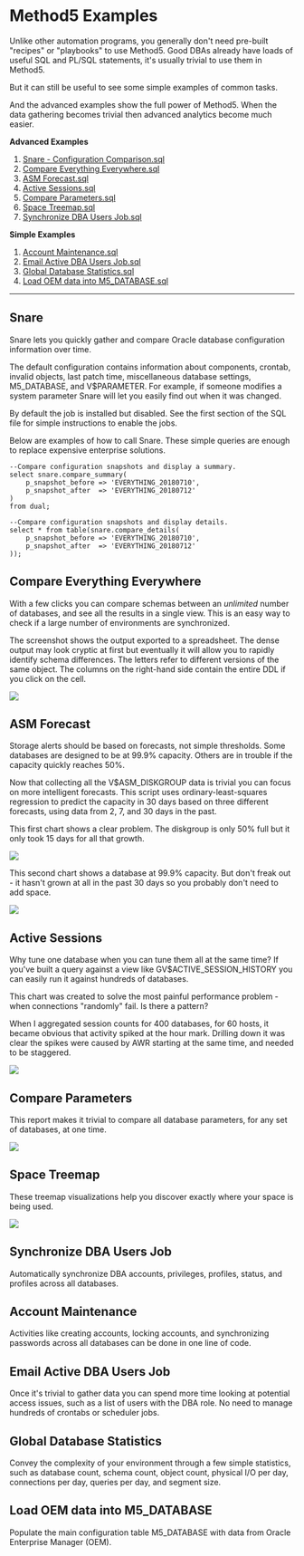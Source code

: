 Method5 Examples
================

Unlike other automation programs, you generally don't need pre-built "recipes" or "playbooks" to use Method5.  Good DBAs already have loads of useful SQL and PL/SQL statements, it's usually trivial to use them in Method5.

But it can still be useful to see some simple examples of common tasks.

And the advanced examples show the full power of Method5.  When the data gathering becomes trivial then advanced analytics become much easier.

**Advanced Examples**

1. [Snare - Configuration Comparison.sql](#snare)
2. [Compare Everything Everywhere.sql](#compare_everything_everywhere)
3. [ASM Forecast.sql](#asm_forecast)
4. [Active Sessions.sql](#active_sessions)
5. [Compare Parameters.sql](#compare_parameters)
6. [Space Treemap.sql](#space_treemap)
7. [Synchronize DBA Users Job.sql](#synchronize_dba_users_job)

**Simple Examples**

1. [Account Maintenance.sql](#account_maintenance)
2. [Email Active DBA Users Job.sql](#email_active_dba_users_job)
3. [Global Database Statistics.sql](#global_database_statistics)
4. [Load OEM data into M5_DATABASE.sql](#load_oem_data_into_m5_database)

---

<a name="snare"/>

## Snare

Snare lets you quickly gather and compare Oracle database configuration information over time.  

The default configuration contains information about components, crontab, invalid objects, last patch time, miscellaneous database settings, M5_DATABASE, and V$PARAMETER.  For example, if someone modifies a system parameter Snare will let you easily find out when it was changed.

By default the job is installed but disabled.  See the first section of the SQL file for simple instructions to enable the jobs.

Below are examples of how to call Snare.  These simple queries are enough to replace expensive enterprise solutions.

	--Compare configuration snapshots and display a summary.
	select snare.compare_summary(
		p_snapshot_before => 'EVERYTHING_20180710',
		p_snapshot_after  => 'EVERYTHING_20180712'
	)
	from dual;

	--Compare configuration snapshots and display details.
	select * from table(snare.compare_details(
		p_snapshot_before => 'EVERYTHING_20180710',
		p_snapshot_after  => 'EVERYTHING_20180712'
	));


<a name="compare_everything_everywhere"/>

## Compare Everything Everywhere

With a few clicks you can compare schemas between an *unlimited* number of databases, and see all the results in a single view.  This is an easy way to check if a large number of environments are synchronized.

The screenshot shows the output exported to a spreadsheet.  The dense output may look cryptic at first but eventually it will allow you to rapidly identify schema differences.  The letters refer to different versions of the same object.  The columns on the right-hand side contain the entire DDL if you click on the cell.

<img src="images/example_compare_everything_everywhere.png">


<a name="asm_forecast"/>

## ASM Forecast

Storage alerts should be based on forecasts, not simple thresholds.  Some databases are designed to be at 99.9% capacity.  Others are in trouble if the capacity quickly reaches 50%.

Now that collecting all the V$ASM_DISKGROUP data is trivial you can focus on more intelligent forecasts.  This script uses ordinary-least-squares regression to predict the capacity in 30 days based on three different forecasts, using data from 2, 7, and 30 days in the past.

This first chart shows a clear problem.  The diskgroup is only 50% full but it only took 15 days for all that growth.

<img src="images/example_asm_forecast_growing_quickly.png">

This second chart shows a database at 99.9% capacity.  But don't freak out - it hasn't grown at all in the past 30 days so you probably don't need to add space.

<img src="images/example_asm_forecast_not_growing.png">


<a name="active_session_counts"/>

## Active Sessions

Why tune one database when you can tune them all at the same time?  If you've built a query against a view like GV$ACTIVE_SESSION_HISTORY you can easily run it against hundreds of databases.

This chart was created to solve the most painful performance problem - when connections "randomly" fail.  Is there a pattern?

When I aggregated session counts for 400 databases, for 60 hosts, it became obvious that activity spiked at the hour mark.  Drilling down it was clear the spikes were caused by AWR starting at the same time, and needed to be staggered.

<img src="images/example_active_sessions.png">


<a name="compare_parameters"/>

## Compare Parameters

This report makes it trivial to compare all database parameters, for any set of databases, at one time.

<img src="images/example_compare_parameters.png">


<a name="space_treemap"/>

## Space Treemap

These treemap visualizations help you discover exactly where your space is being used.

<img src="images/example_space_treemap.png">


<a name="synchronize_dba_users_job"/>

## Synchronize DBA Users Job

Automatically synchronize DBA accounts, privileges, profiles, status, and profiles across all databases.

<a name="account_maintenance"/>

## Account Maintenance

Activities like creating accounts, locking accounts, and synchronizing passwords across all databases can be done in one line of code.


<a name="email_active_dba_users_job"/>

## Email Active DBA Users Job

Once it's trivial to gather data you can spend more time looking at potential access issues, such as a list of users with the DBA role.  No need to manage hundreds of crontabs or scheduler jobs.


<a name="global_database_statistics"/>

## Global Database Statistics

Convey the complexity of your environment through a few simple statistics, such as database count, schema count, object count, physical I/O per day, connections per day, queries per day, and segment size.


<a name="load_oem_data_into_m5_database"/>

## Load OEM data into M5_DATABASE

Populate the main configuration table M5_DATABASE with data from Oracle Enterprise Manager (OEM).
